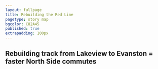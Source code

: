 ```yaml
---
layout: fullpage
title: Rebuilding the Red Line
pagetype: story map
bgcolor: C82A45
published: true
extrapadding: 100px
---
```


## Rebuilding track from Lakeview to Evanston = faster North Side commutes